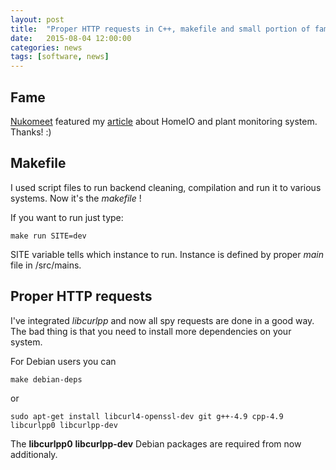 ```yaml
---
layout: post
title:  "Proper HTTP requests in C++, makefile and small portion of fame on Nukomeet blog"
date:   2015-08-04 12:00:00
categories: news
tags: [software, news]
---
```


Fame
----

[Nukomeet](http://nukomeet.com) featured my [article](http://nukomeet.com/2015/07/plant_survivor/)
about HomeIO and plant monitoring system. Thanks! :)


Makefile
--------

I used script files to run backend cleaning, compilation and run it to various systems. Now it's the *makefile* !

If you want to run just type:

```
make run SITE=dev
```

SITE variable tells which instance to run. Instance is defined by proper *main* file in /src/mains.


Proper HTTP requests
--------------------

I've integrated *libcurlpp* and now all spy requests are done in a good way. The bad thing is that you need to
install more dependencies on your system.

For Debian users you can

```
make debian-deps
```

or

```
sudo apt-get install libcurl4-openssl-dev git g++-4.9 cpp-4.9 libcurlpp0 libcurlpp-dev
```

The **libcurlpp0** **libcurlpp-dev** Debian packages are required from now additionaly.
